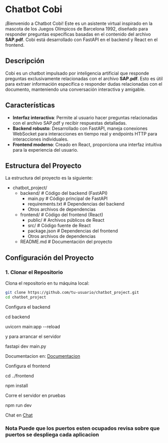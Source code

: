 # Chatbot Cobi

¡Bienvenido a Chatbot Cobi! Este es un asistente virtual inspirado en la mascota de los Juegos Olímpicos de Barcelona 1992, diseñado para responder preguntas específicas basadas en el contenido del archivo **SAP.pdf**. Cobi está desarrollado con FastAPI en el backend y React en el frontend.

## Descripción

Cobi es un chatbot impulsado por inteligencia artificial que responde preguntas exclusivamente relacionadas con el archivo **SAP.pdf**. Esto es útil para extraer información específica o responder dudas relacionadas con el documento, manteniendo una conversación interactiva y amigable.

## Características

- **Interfaz interactiva**: Permite al usuario hacer preguntas relacionadas con el archivo SAP.pdf y recibir respuestas detalladas.
- **Backend robusto**: Desarrollado con FastAPI, maneja conexiones WebSocket para interacciones en tiempo real y endpoints HTTP para interacciones individuales.
- **Frontend moderno**: Creado en React, proporciona una interfaz intuitiva para la experiencia del usuario.

## Estructura del Proyecto
La estructura del proyecto es la siguiente:

- chatbot_project/
  - backend/                   # Código del backend (FastAPI)
    - main.py                  # Código principal de FastAPI
    - requirements.txt         # Dependencias del backend
    - Otros archivos de dependencias
  - frontend/                  # Código del frontend (React)
    - public/                  # Archivos públicos de React
    - src/                     # Código fuente de React
    - package.json             # Dependencias del frontend
    - Otros archivos de dependencias
  - README.md                  # Documentación del proyecto
## Configuración del Proyecto

### 1. Clonar el Repositorio

Clona el repositorio en tu máquina local:

```bash
git clone https://github.com/tu-usuario/chatbot_project.git
cd chatbot_project
```
Configura el backend

cd backend

uvicorn main:app --reload

y para arrancar el servidor 

fastapi dev main.py

Documentacion en: [Documentacion](http://localhost:8000/docs)

Configura el frontend

cd ../frontend

npm install

Corre el servidor en pruebas

npm run dev

Chat en 
[Chat](http://localhost:5173)

### Nota Puede que los puertos esten ocupados revisa sobre que puertos se despliega cada aplicacion